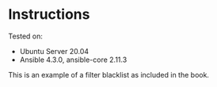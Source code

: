 # Instructions

Tested on:
- Ubuntu Server 20.04
- Ansible 4.3.0, ansible-core 2.11.3

This is an example of a filter blacklist as included in the book.
